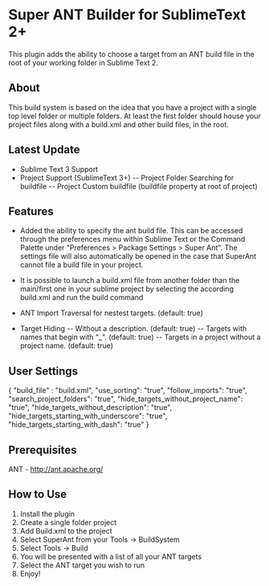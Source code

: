 Super ANT Builder for SublimeText 2+
====================================

This plugin adds the ability to choose a target from an ANT build file in the root of your working folder in Sublime Text 2.


About
------------
This build system is based on the idea that you have a project with a single top level folder or multiple folders. At least the first folder should house your project files along with a build.xml and other build files, in the root.

Latest Update
------------
- Sublime Text 3 Support
- Project Support (SublimeText 3+)
-- Project Folder Searching for buildfile 
-- Project Custom buildfile (buildfile property at root of project)

Features 
------------
- Added the ability to specify the ant build file. This can be accessed through the preferences menu within Sublime Text or the Command Palette under "Preferences > Package Settings > Super Ant". The settings file will also automatically be opened in the case that SuperAnt cannot file a build file in your project.

- It is possible to launch a build.xml file from another folder than the main/first one in your sublime project by selecting the according build.xml and run the build command 

- ANT Import Traversal for nestest targets. (default: true)
- Target Hiding
-- Without a description. (default: true)
-- Targets with names that begin with "_". (default: true)
-- Targets in a project without a project name. (default: true)

User Settings
------------
{
	"build_file" : "build.xml",
	"use_sorting": "true",
	"follow_imports": "true",
	"search_project_folders": "true",
	"hide_targets_without_project_name": "true",
	"hide_targets_without_description": "true",
	"hide_targets_starting_with_underscore": "true",
	"hide_targets_starting_with_dash": "true"
}


Prerequisites
------------
ANT - http://ant.apache.org/


How to Use
------------

1. Install the plugin
2. Create a single folder project
3. Add Build.xml to the project
4. Select SuperAnt from your Tools -> BuildSystem
5. Select Tools -> Build
6. You will be presented with a list of all your ANT targets
7. Select the ANT target you wish to run
8. Enjoy!